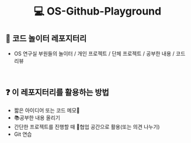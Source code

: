 <h1 align="center">💻 OS-Github-Playground</h1>

🧾 코드 놀이터 레포지터리
---
* OS 연구실 부원들의 놀이터 / 개인 프로젝트 / 단체 프로젝트 / 공부한 내용 / 코드 리뷰

<br>

❓ 이 레포지터리를 활용하는 방법
---
* 짧은 아이디어 또는 코드 메모📝
* 📚공부한 내용 올리기
* 간단한 프로젝트를 진행할 때 🔨협업 공간으로 활용(또는 의견 나누기)
* Git 연습
